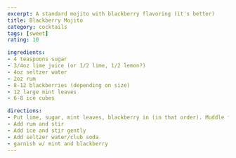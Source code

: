 ```yaml
---
excerpt: A standard mojito with blackberry flavoring (it's better)
title: Blackberry Mojito
category: cocktails
tags: [sweet]
rating: 10

ingredients:
- 4 teaspoons sugar
- 3/4oz lime juice (or 1/2 lime, 1/2 lemon?)
- 4oz seltzer water
- 2oz rum
- 8-12 blackberries (depending on size)
- 12 large mint leaves
- 6-8 ice cubes

directions:
- Put lime, sugar, mint leaves, blackberry in (in that order). Muddle fruit gently - do not break blackberries, only enough to release the juice
- Add rum and stir
- Add ice and stir gently
- Add seltzer water/club soda
- garnish w/ mint and blackberry
---
```

